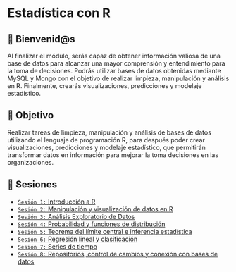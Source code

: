 # Estadística con R

## :wave: Bienvenid@s

Al finalizar el módulo, serás capaz de obtener información valiosa de una base de datos para alcanzar una mayor comprensión y entendimiento para la toma de decisiones. Podrás utilizar bases de datos obtenidas mediante MySQL y Mongo con el objetivo de realizar limpieza, manipulación y análisis en R. Finalmente, crearás visualizaciones, predicciones y modelaje estadístico.

## :dart: Objetivo

Realizar tareas de limpieza, manipulación y análisis de bases de datos utilizando el lenguaje de programación R, para después poder crear visualizaciones, predicciones y modelaje estadístico, que permitirán transformar datos en información para mejorar la toma decisiones en las organizaciones. 

## :bookmark_tabs: Sesiones
 
 - [`Sesión 1:` Introducción a R](Sesion-01/Readme.md) 
 - [`Sesión 2:` Manipulación y visualización de datos en R ](Sesion-02/Readme.md) 
 - [`Sesión 3:` Análisis Exploratorio de Datos](Sesion-03/Readme.md)
 - [`Sesión 4:` Probabilidad y funciones de distribución](Sesion-04/Readme.md) 
 - [`Sesión 5:` Teorema del límite central e inferencia estadística](Sesion-05/Readme.md) 
 - [`Sesión 6:` Regresión lineal y clasificación](Sesion-06/Readme.md)
 - [`Sesión 7:` Series de tiempo](Sesion-07/Readme.md) 
 - [`Sesión 8:` Repositorios, control de cambios y conexión con bases de datos](Sesion-08/Readme.md)


 
